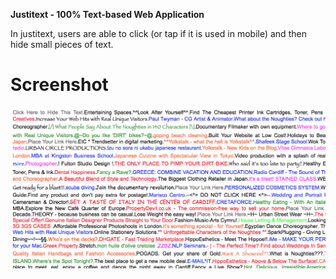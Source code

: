 <b>Justitext - 100% Text-based Web Application</b><br>

In justitext, users are able to click (or tap if it is used in mobile) and then hide small pieces of text.

# Screenshot

![alt tag](https://raw.githubusercontent.com/fsiamp/justitext/master/screenshot.png)
